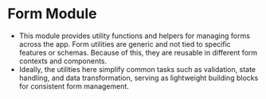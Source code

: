 # Form Module

- This module provides utility functions and helpers for managing forms across the app. Form utilities are generic and not tied to specific features or schemas.
  Because of this, they are reusable in different form contexts and components.
- Ideally, the utilities here simplify common tasks such as validation, state handling, and data transformation, serving as lightweight building blocks for consistent form management.
